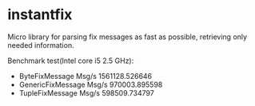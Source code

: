 instantfix
==========

Micro library for parsing fix messages as fast as possible, retrieving only needed information.

Benchmark test(Intel core i5 2.5 GHz):
* ByteFixMessage Msg/s 1561128.526646
* GenericFixMessage  Msg/s 970003.895598
* TupleFixMessage Msg/s 598509.734797
